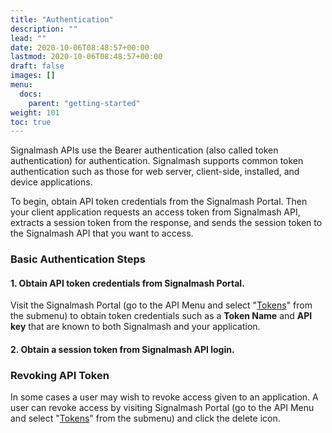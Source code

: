 ```yaml
---
title: "Authentication"
description: ""
lead: ""
date: 2020-10-06T08:48:57+00:00
lastmod: 2020-10-06T08:48:57+00:00
draft: false
images: []
menu:
  docs:
    parent: "getting-started"
weight: 101
toc: true
---
```

Signalmash APIs use the Bearer authentication (also called token authentication) for authentication. Signalmash supports common token authentication such as those for web server, client-side, installed, and device applications.

To begin, obtain API token credentials from the Signalmash Portal. Then your client application requests an access token from Signalmash API, extracts a session token from the response, and sends the session token to the Signalmash API that you want to access.

### Basic Authentication Steps

#### 1. Obtain API token credentials from Signalmash Portal.

Visit the Signalmash Portal (go to the API Menu and select "[Tokens](https://portal.signalmash.com/#/api/tokens)" from the submenu) to obtain token credentials such as a **Token Name** and **API key** that are known to both Signalmash and your application.

#### 2. Obtain a session token from Signalmash API login.



### Revoking API Token

In some cases a user may wish to revoke access given to an application. A user can revoke access by visiting Signalmash Portal (go to the API Menu and select "[Tokens](https://portal.signalmash.com/#/api/tokens)" from the submenu) and click the delete icon.
